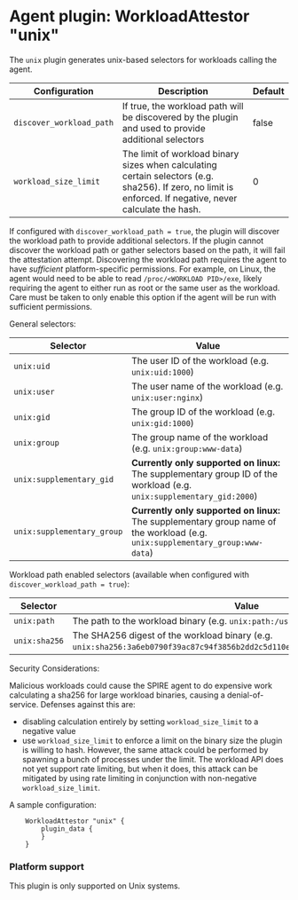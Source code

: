 # Agent plugin: WorkloadAttestor "unix"

The `unix` plugin generates unix-based selectors for workloads calling the agent.

| Configuration            | Description                                                                                                                                                | Default |
| ------------------------ | ---------------------------------------------------------------------------------------------------------------------------------------------------------- | ------- |
| `discover_workload_path` | If true, the workload path will be discovered by the plugin and used to provide additional selectors                                                       | false   |
| `workload_size_limit`    | The limit of workload binary sizes when calculating certain selectors (e.g. sha256). If zero, no limit is enforced. If negative, never calculate the hash. | 0       |

If configured with `discover_workload_path = true`, the plugin will discover
the workload path to provide additional selectors. If the plugin cannot
discover the workload path or gather selectors based on the path, it will fail
the attestation attempt. Discovering the workload path requires the agent to
have _sufficient_ platform-specific permissions. For example, on Linux, the
agent would need to be able to read `/proc/<WORKLOAD PID>/exe`, likely
requiring the agent to either run as root or the same user as the workload.
Care must be taken to only enable this option if the agent will be run with
sufficient permissions.

General selectors:

| Selector                   | Value                                                                                                                          |
| -------------------------- | ------------------------------------------------------------------------------------------------------------------------------ |
| `unix:uid`                 | The user ID of the workload (e.g. `unix:uid:1000`)                                                                             |
| `unix:user`                | The user name of the workload (e.g. `unix:user:nginx`)                                                                         |
| `unix:gid`                 | The group ID of the workload (e.g. `unix:gid:1000`)                                                                            |
| `unix:group`               | The group name of the workload (e.g. `unix:group:www-data`)                                                                    |
| `unix:supplementary_gid`   | **Currently only supported on linux:** The supplementary group ID of the workload (e.g. `unix:supplementary_gid:2000`)         |
| `unix:supplementary_group` | **Currently only supported on linux:** The supplementary group name of the workload (e.g. `unix:supplementary_group:www-data`) |

Workload path enabled selectors (available when configured with `discover_workload_path = true`):

| Selector      | Value                                                                                                                          |
| ------------- | ------------------------------------------------------------------------------------------------------------------------------ |
| `unix:path`   | The path to the workload binary (e.g. `unix:path:/usr/bin/nginx`)                                                              |
| `unix:sha256` | The SHA256 digest of the workload binary (e.g. `unix:sha256:3a6eb0790f39ac87c94f3856b2dd2c5d110e6811602261a9a923d3bb23adc8b7`) |

Security Considerations:

Malicious workloads could cause the SPIRE agent to do expensive work
calculating a sha256 for large workload binaries, causing a denial-of-service.
Defenses against this are:

- disabling calculation entirely by setting `workload_size_limit` to a negative value
- use `workload_size_limit` to enforce a limit on the binary size the
  plugin is willing to hash. However, the same attack could be performed by spawning a
  bunch of processes under the limit.
  The workload API does not yet support rate limiting, but when it does, this attack can
  be mitigated by using rate limiting in conjunction with non-negative `workload_size_limit`.

A sample configuration:

```
	WorkloadAttestor "unix" {
		plugin_data {
		}
	}
```

### Platform support

This plugin is only supported on Unix systems.
